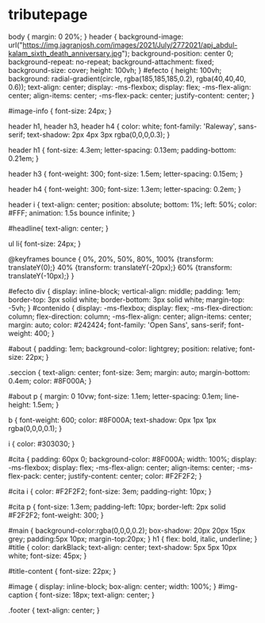# tributepage
body {
    margin: 0 20%;
  }
  header {
      background-image: url("https://img.jagranjosh.com/images/2021/July/2772021/apj_abdul-kalam_sixth_death_anniversary.jpg");
      background-position: center 0;
      background-repeat: no-repeat;
      background-attachment: fixed;
      background-size: cover;
      height: 100vh;
  }
  #efecto {
      height: 100vh;
      background: radial-gradient(circle, rgba(185,185,185,0.2),  rgba(40,40,40, 0.6));
      text-align: center;
      display: -ms-flexbox;
      display: flex;
      -ms-flex-align: center;
          align-items: center;
      -ms-flex-pack: center;
          justify-content: center;
  }

  #image-info {
      font-size: 24px;
  }

  header h1, header h3, header h4 {
      color: white;
      font-family: 'Raleway', sans-serif;
      text-shadow: 2px 4px 3px rgba(0,0,0,0.3);
  }
  
  header h1 {
      font-size: 4.3em;
      letter-spacing: 0.13em;
      padding-bottom: 0.21em;
  }
  
  header h3 {
      font-weight: 300;
      font-size: 1.5em;
      letter-spacing: 0.15em;
  }
  
  header h4 {
      font-weight: 300;
      font-size: 1.3em;
      letter-spacing: 0.2em;
  }
  
  header i {
      text-align: center;
      position: absolute;
      bottom: 1%;
      left: 50%;
      color: #FFF;
      animation: 1.5s bounce infinite;
  }
  
  #headline{
            text-align: center;
  }

  ul li{
      font-size: 24px;
  }

  @keyframes bounce {
      0%, 20%, 50%, 80%, 100% {transform: translateY(0);}
      40% {transform: translateY(-20px);}
      60% {transform: translateY(-10px);}
  } 
  
  #efecto div {
      display: inline-block;
      vertical-align: middle;
      padding: 1em;
      border-top: 3px solid white;
      border-bottom: 3px solid white;
      margin-top: -5vh;
  }
  #contenido {
      display: -ms-flexbox;
      display: flex;
      -ms-flex-direction: column;
          flex-direction: column;
      -ms-flex-align: center;
          align-items: center;
      margin: auto;
      color: #242424;
      font-family: 'Open Sans', sans-serif;
      font-weight: 400;
  }
  
  #about {
      padding: 1em;
      background-color: lightgrey;
      position: relative;
      font-size: 22px;
  }
 
  .seccion {
      text-align: center;
      font-size: 3em;
      margin: auto;
      margin-bottom: 0.4em;
      color: #8F000A;
  }
  
  #about p {
      margin: 0 10vw;
      font-size: 1.1em;
      letter-spacing: 0.1em;
      line-height: 1.5em;
  }
  
  b {
      font-weight: 600;
      color: #8F000A;
      text-shadow: 0px 1px 1px rgba(0,0,0,0.1);
  }
  
  i {
      color: #303030;
  }
  
  #cita {
      padding: 60px 0;
      background-color: #8F000A;
      width: 100%;
      display: -ms-flexbox;
      display: flex;
      -ms-flex-align: center;
          align-items: center;
      -ms-flex-pack: center;
          justify-content: center;
      color: #F2F2F2;
  }
  
  #cita i {
      color: #F2F2F2;
      font-size: 3em;
      padding-right: 10px;
  }
  
  #cita p {
      font-size: 1.3em;
      padding-left: 10px;
      border-left: 2px solid #F2F2F2;
      font-weight: 300;
  }
  
  #main {
     background-color:rgba(0,0,0,0.2);
      box-shadow: 20px 20px 15px grey;
      padding:5px 10px;
      margin-top:20px;
  }
  h1 {
    flex: bold, italic, underline;
  }
  #title {
    color: darkBlack;
    text-align: center;
    text-shadow: 5px 5px 10px white;
    font-size: 45px;
  }

  #title-content {
      font-size: 22px;
  }

  #image {
    display: inline-block;
    box-align: center;
    width: 100%;
  }
  #img-caption {
    font-size: 18px;
    text-align: center;
  }

  .footer {
      text-align: center;
  }
